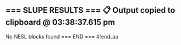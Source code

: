 === SLUPE RESULTS ===
📋 Output copied to clipboard @ 03:38:37.615 pm
---------------------
No NESL blocks found
=== END ===
#!end_aa